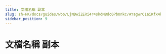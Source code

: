 ```yaml
---
title: 文檔名稱 副本
slug: zh-HK/docs/guides/wbo/LjNDwiZERi4r4skdM8dc6PbOnkc/AYagwr61aiKfx4k0GOmcpVSInBc
sidebar_position: 9
---
```



# 文檔名稱 副本

